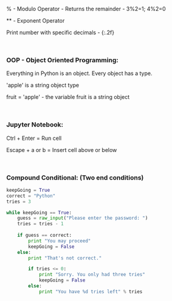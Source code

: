 % - Modulo Operator - Returns the remainder - 3%2=1; 4%2=0

** - Exponent Operator

Print number with specific decimals - {:.2f}

<br>

### OOP - Object Oriented Programming:
Everything in Python is an object. Every object has a type.

'apple' is a string object type

fruit = 'apple' - the variable fruit is a string object

<br>

### Jupyter Notebook:
Ctrl + Enter = Run cell

Escape + a or b = Insert cell above or below

<br>

### Compound Conditional: (Two end conditions)
```python
keepGoing = True
correct = "Python"
tries = 3

while keepGoing == True:
    guess = raw_input("Please enter the password: ")
    tries = tries - 1
    
    if guess == correct:
        print "You may proceed"
        keepGoing = False
    else:
        print "That's not correct."

        if tries <= 0:
            print "Sorry. You only had three tries"
            keepGoing = False
        else:
            print "You have %d tries left" % tries
```
